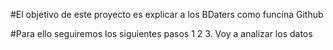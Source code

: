 #El objetivo de este proyecto es explicar a los BDaters como funcina Github

#Para ello seguiremos los siguientes pasos
1
2
3. Voy a analizar los datos

